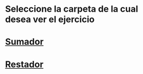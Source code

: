 # Seleccione la carpeta de la cual desea ver el ejercicio
# [Sumador](/Taller_2_Lab/Sumador) 
# [Restador](/Taller_2_Lab/Restador) 

